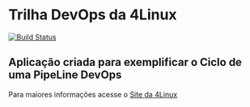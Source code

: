 # Trilha DevOps da 4Linux

<!-- Altere a Flag abaixo com sua URL do Travis -->
[![Build Status](https://travis-ci.org/claudiohenriquemartinez/DevOpsLab-HelloWorld.svg?branch=master)](https://travis-ci.org/claudiohenriquemartinez/DevOpsLab-HelloWorld) 

## Aplicação criada para exemplificar o Ciclo de uma PipeLine DevOps


Para maiores informações acesse o [Site da 4Linux](https://www.4linux.com.br/cursos/devops)
